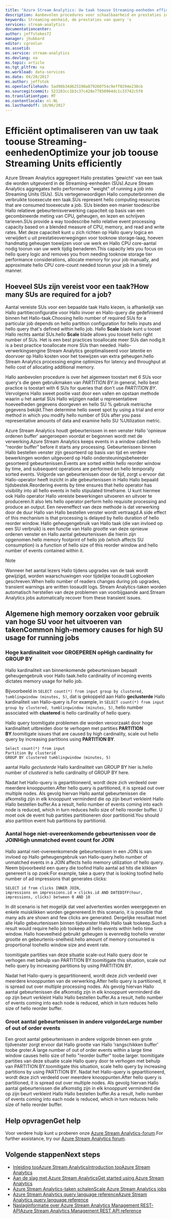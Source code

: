 ```yaml
---
title: "Azure Stream Analytics: Uw taak toouse Streaming-eenheden efficiënt optimaliseren | Microsoft Docs"
description: Aanbevolen procedures voor schaalbaarheid en prestaties in Azure Stream Analytics query.
keywords: Streaming-eenheid, de prestaties van query 's
services: stream-analytics
documentationcenter: 
author: jeffstokes72
manager: jhubbard
editor: cgronlun
ms.assetid: 
ms.service: stream-analytics
ms.devlang: na
ms.topic: article
ms.tgt_pltfrm: na
ms.workload: data-services
ms.date: 04/20/2017
ms.author: jeffstok
ms.openlocfilehash: 5ad98b34d625190a879260f54c9eff0294e230cb
ms.sourcegitcommit: 523283cc1b3c37c428e77850964dc1c33742c5f0
ms.translationtype: MT
ms.contentlocale: nl-NL
ms.lasthandoff: 10/06/2017
---
```

# <a name="optimize-your-job-toouse-streaming-units-efficiently"></a><span data-ttu-id="da77a-104">Efficiënt optimaliseren van uw taak toouse Streaming-eenheden</span><span class="sxs-lookup"><span data-stu-id="da77a-104">Optimize your job toouse Streaming Units efficiently</span></span>

<span data-ttu-id="da77a-105">Azure Stream Analytics aggregeert Hallo prestaties 'gewicht' van een taak die worden uitgevoerd in de Streaming-eenheden (SUs).</span><span class="sxs-lookup"><span data-stu-id="da77a-105">Azure Stream Analytics aggregates hello performance "weight" of running a job into Streaming Units (SUs).</span></span> <span data-ttu-id="da77a-106">SUs vertegenwoordigen Hallo computerbronnen die verbruikte tooexecute een taak.</span><span class="sxs-lookup"><span data-stu-id="da77a-106">SUs represent hello computing resources that are consumed tooexecute a job.</span></span> <span data-ttu-id="da77a-107">SUs bieden een manier toodescribe Hallo relatieve gebeurtenisverwerking capaciteit op basis van een gecombineerde meting van CPU, geheugen, en lezen en schrijven tarieven.</span><span class="sxs-lookup"><span data-stu-id="da77a-107">SUs provide a way toodescribe hello relative event processing capacity based on a blended measure of CPU, memory, and read and write rates.</span></span> <span data-ttu-id="da77a-108">Met deze capaciteit kunt u zich richten op Hallo query logica en verwijdert u uit prestatieoverwegingen voor tooknow storage-laag, hoeven handmatig geheugen toewijzen voor uw werk en Hallo CPU core-aantal nodig toorun van uw werk tijdig benaderen.</span><span class="sxs-lookup"><span data-stu-id="da77a-108">This capacity lets you focus on hello query logic and removes you from needing tooknow storage tier performance considerations, allocate memory for your job manually, and approximate hello CPU core-count needed toorun your job in a timely manner.</span></span>

## <a name="how-many-sus-are-required-for-a-job"></a><span data-ttu-id="da77a-109">Hoeveel SUs zijn vereist voor een taak?</span><span class="sxs-lookup"><span data-stu-id="da77a-109">How many SUs are required for a job?</span></span>

<span data-ttu-id="da77a-110">Aantal vereiste SUs voor een bepaalde taak Hallo kiezen, is afhankelijk van Hallo partitieconfiguratie voor Hallo invoer en Hallo-query die gedefinieerd binnen het Hallo-taak.</span><span class="sxs-lookup"><span data-stu-id="da77a-110">Choosing hello number of required SUs for a particular job depends on hello partition configuration for hello inputs and hello query that's defined within hello job.</span></span> <span data-ttu-id="da77a-111">Hallo **Scale** blade kunt u tooset Hallo rechts aantal SUs.</span><span class="sxs-lookup"><span data-stu-id="da77a-111">hello **Scale** blade allows you tooset hello right number of SUs.</span></span> <span data-ttu-id="da77a-112">Het is een best practices tooallocate meer SUs dan nodig.</span><span class="sxs-lookup"><span data-stu-id="da77a-112">It is a best practice tooallocate more SUs than needed.</span></span> <span data-ttu-id="da77a-113">Hallo-verwerkingsengine Stream Analytics geoptimaliseerd voor latentie en doorvoer op Hallo kosten voor het toewijzen van extra geheugen.</span><span class="sxs-lookup"><span data-stu-id="da77a-113">hello Stream Analytics processing engine optimizes for latency and throughput at hello cost of allocating additional memory.</span></span>

<span data-ttu-id="da77a-114">Hallo aanbevolen procedure is over het algemeen toostart met 6 SUs voor query's die geen gebruikmaken van *PARTITION BY*.</span><span class="sxs-lookup"><span data-stu-id="da77a-114">In general, hello best practice is toostart with 6 SUs for queries that don't use *PARTITION BY*.</span></span> <span data-ttu-id="da77a-115">Vervolgens Hallo sweet positie vast door een vallen en opstaan methode waarin u het aantal SUs Hallo wijzigen nadat u representatieve hoeveelheden gegevens doorgeven en hello SU % gebruik metrische gegevens bekijkt.</span><span class="sxs-lookup"><span data-stu-id="da77a-115">Then determine hello sweet spot by using a trial and error method in which you modify hello number of SUs after you pass representative amounts of data and examine hello SU %Utilization metric.</span></span>

<span data-ttu-id="da77a-116">Azure Stream Analytics houdt gebeurtenissen in een venster Hallo 'opnieuw ordenen buffer' aangeroepen voordat er begonnen wordt met de verwerking.</span><span class="sxs-lookup"><span data-stu-id="da77a-116">Azure Stream Analytics keeps events in a window called hello “reorder buffer” before it starts any processing.</span></span> <span data-ttu-id="da77a-117">Gebeurtenissen binnen Hallo bestellen venster zijn gesorteerd op basis van tijd en verdere bewerkingen worden uitgevoerd op Hallo ondersteuningsbeheerder gesorteerd gebeurtenissen.</span><span class="sxs-lookup"><span data-stu-id="da77a-117">Events are sorted within hello reorder window by time, and subsequent operations are performed on hello temporally sorted events.</span></span> <span data-ttu-id="da77a-118">Volgorde van gebeurtenissen door de tijd, zorgt u ervoor dat Hallo-operator heeft inzicht in alle gebeurtenissen in Hallo Hallo bepaald tijdsbestek.</span><span class="sxs-lookup"><span data-stu-id="da77a-118">Reordering events by time ensures that hello operator has visibility into all hello events in hello stipulated timeframe.</span></span> <span data-ttu-id="da77a-119">U kunt hiermee ook Hallo operator Hallo vereiste bewerkingen uitvoeren en uitvoer te produceren.</span><span class="sxs-lookup"><span data-stu-id="da77a-119">It also lets hello operator perform hello requisite processing and produce an output.</span></span> <span data-ttu-id="da77a-120">Een neveneffect van deze methode is dat verwerking door de duur Hallo van Hallo bestellen venster wordt vertraagd.</span><span class="sxs-lookup"><span data-stu-id="da77a-120">A side effect of this mechanism is that processing is delayed by hello duration of hello reorder window.</span></span> <span data-ttu-id="da77a-121">Hallo geheugengebruik van Hallo taak (die van invloed op een SU verbruik) is een functie van Hallo grootte van deze opnieuw ordenen venster en Hallo aantal gebeurtenissen die hierin zijn opgenomen.</span><span class="sxs-lookup"><span data-stu-id="da77a-121">hello memory footprint of hello job (which affects SU consumption) is a function of hello size of this reorder window and hello number of events contained within it.</span></span>

> [!NOTE]
> <span data-ttu-id="da77a-122">Wanneer het aantal lezers Hallo tijdens upgrades van de taak wordt gewijzigd, worden waarschuwingen voor tijdelijke tooaudit Logboeken geschreven.</span><span class="sxs-lookup"><span data-stu-id="da77a-122">When hello number of readers changes during job upgrades, transient warnings are written tooaudit logs.</span></span> <span data-ttu-id="da77a-123">Stream Analytics-taken worden automatisch herstellen van deze problemen van voorbijgaande aard.</span><span class="sxs-lookup"><span data-stu-id="da77a-123">Stream Analytics jobs automatically recover from these transient issues.</span></span>

## <a name="common-high-memory-causes-for-high-su-usage-for-running-jobs"></a><span data-ttu-id="da77a-124">Algemene high memory oorzaken voor gebruik van hoge SU voor het uitvoeren van taken</span><span class="sxs-lookup"><span data-stu-id="da77a-124">Common high-memory causes for high SU usage for running jobs</span></span>

### <a name="high-cardinality-for-group-by"></a><span data-ttu-id="da77a-125">Hoge kardinaliteit voor GROEPEREN op</span><span class="sxs-lookup"><span data-stu-id="da77a-125">High cardinality for GROUP BY</span></span>

<span data-ttu-id="da77a-126">Hallo kardinaliteit van binnenkomende gebeurtenissen bepaalt geheugengebruik voor Hallo taak.</span><span class="sxs-lookup"><span data-stu-id="da77a-126">hello cardinality of incoming events dictates memory usage for hello job.</span></span>

<span data-ttu-id="da77a-127">Bijvoorbeeld in `SELECT count(*) from input group by clustered, tumblingwindow (minutes, 5)`, dat is gekoppeld aan Hallo **geclusterde** Hallo kardinaliteit van Hallo-query is.</span><span class="sxs-lookup"><span data-stu-id="da77a-127">For example, in `SELECT count(*) from input group by clustered, tumblingwindow (minutes, 5)`, hello number associated with **clustered** is hello cardinality of hello query.</span></span>

<span data-ttu-id="da77a-128">Hallo query toomitigate problemen die worden veroorzaakt door hoge kardinaliteit uitbreiden door te verhogen met partities **PARTITION BY**.</span><span class="sxs-lookup"><span data-stu-id="da77a-128">toomitigate issues that are caused by high cardinality, scale out hello query by increasing partitions using **PARTITION BY**.</span></span>

```
Select count(*) from input
Partition By clusterid
GROUP BY clustered tumblingwindow (minutes, 5)
```

<span data-ttu-id="da77a-129">aantal Hallo *geclusterde* Hallo kardinaliteit van GROUP BY hier is.</span><span class="sxs-lookup"><span data-stu-id="da77a-129">hello number of *clustered* is hello cardinality of GROUP BY here.</span></span>

<span data-ttu-id="da77a-130">Nadat het Hallo-query is gepartitioneerd, wordt deze zich verdeeld over meerdere knooppunten.</span><span class="sxs-lookup"><span data-stu-id="da77a-130">After hello query is partitioned, it is spread out over multiple nodes.</span></span> <span data-ttu-id="da77a-131">Als gevolg hiervan Hallo aantal gebeurtenissen die afkomstig zijn in elk knooppunt verminderd die op zijn beurt verkleint Hallo Hallo bestellen buffer.</span><span class="sxs-lookup"><span data-stu-id="da77a-131">As a result, hello number of events coming into each node is reduced, which in turn reduces hello size of hello reorder buffer.</span></span> <span data-ttu-id="da77a-132">U moet ook de event hub partities partitioneren door partitionid.</span><span class="sxs-lookup"><span data-stu-id="da77a-132">You should also partition event hub partitions by partitionid.</span></span>

### <a name="high-unmatched-event-count-for-join"></a><span data-ttu-id="da77a-133">Aantal hoge niet-overeenkomende gebeurtenissen voor de JOIN</span><span class="sxs-lookup"><span data-stu-id="da77a-133">High unmatched event count for JOIN</span></span>

<span data-ttu-id="da77a-134">Hallo aantal niet-overeenkomende gebeurtenissen in een JOIN is van invloed op Hallo geheugengebruik van Hallo-query.</span><span class="sxs-lookup"><span data-stu-id="da77a-134">hello number of unmatched events in a JOIN affects hello memory utilization of hello query.</span></span> <span data-ttu-id="da77a-135">Neem bijvoorbeeld een query die toofind Hallo aantal ad hits die klikken genereert is op zoek:</span><span class="sxs-lookup"><span data-stu-id="da77a-135">For example, take a query that is looking toofind hello number of ad impressions that generates clicks:</span></span>

```
SELECT id from clicks INNER JOIN,
impressions on impressions.id = clicks.id AND DATEDIFF(hour, impressions, clicks) between 0 AND 10
```

<span data-ttu-id="da77a-136">In dit scenario is het mogelijk dat veel advertenties worden weergegeven en enkele muisklikken worden gegenereerd.</span><span class="sxs-lookup"><span data-stu-id="da77a-136">In this scenario, it is possible that many ads are shown and few clicks are generated.</span></span> <span data-ttu-id="da77a-137">Dergelijke resultaat moet alle Hallo gebeurtenissen binnen tijdvenster Hallo Hallo taak tookeep.</span><span class="sxs-lookup"><span data-stu-id="da77a-137">Such a result would require hello job tookeep all hello events within hello time window.</span></span> <span data-ttu-id="da77a-138">Hallo hoeveelheid gebruikt geheugen is evenredig toohello venster grootte en gebeurtenis-snelheid.</span><span class="sxs-lookup"><span data-stu-id="da77a-138">hello amount of memory consumed is proportional toohello window size and event rate.</span></span> 

<span data-ttu-id="da77a-139">toomitigate partities van deze situatie scale-out Hallo query door te verhogen met behulp van PARTITION BY.</span><span class="sxs-lookup"><span data-stu-id="da77a-139">toomitigate this situation, scale out hello query by increasing partitions by using PARTITION BY.</span></span> 

<span data-ttu-id="da77a-140">Nadat het Hallo-query is gepartitioneerd, wordt deze zich verdeeld over meerdere knooppunten van de verwerking.</span><span class="sxs-lookup"><span data-stu-id="da77a-140">After hello query is partitioned, it is spread out over multiple processing nodes.</span></span> <span data-ttu-id="da77a-141">Als gevolg hiervan Hallo aantal gebeurtenissen die afkomstig zijn in elk knooppunt verminderd die op zijn beurt verkleint Hallo Hallo bestellen buffer.</span><span class="sxs-lookup"><span data-stu-id="da77a-141">As a result, hello number of events coming into each node is reduced, which in turn reduces hello size of hello reorder buffer.</span></span>

### <a name="large-number-of-out-of-order-events"></a><span data-ttu-id="da77a-142">Groot aantal gebeurtenissen in andere volgorde</span><span class="sxs-lookup"><span data-stu-id="da77a-142">Large number of out of order events</span></span> 

<span data-ttu-id="da77a-143">Een groot aantal gebeurtenissen in andere volgorde binnen een grote tijdvenster zorgt ervoor dat Hallo grootte van Hallo 'rangschikken buffer' toobe groter.</span><span class="sxs-lookup"><span data-stu-id="da77a-143">A large number of out of order events within a large time window causes hello size of hello "reorder buffer" toobe larger.</span></span> <span data-ttu-id="da77a-144">toomitigate partities van deze situatie scale Hallo query door te verhogen met behulp van PARTITION BY.</span><span class="sxs-lookup"><span data-stu-id="da77a-144">toomitigate this situation, scale hello query by increasing partitions by using PARTITION BY.</span></span> <span data-ttu-id="da77a-145">Nadat het Hallo-query is gepartitioneerd, wordt deze zich verdeeld over meerdere knooppunten.</span><span class="sxs-lookup"><span data-stu-id="da77a-145">After hello query is partitioned, it is spread out over multiple nodes.</span></span> <span data-ttu-id="da77a-146">Als gevolg hiervan Hallo aantal gebeurtenissen die afkomstig zijn in elk knooppunt verminderd die op zijn beurt verkleint Hallo Hallo bestellen buffer.</span><span class="sxs-lookup"><span data-stu-id="da77a-146">As a result, hello number of events coming into each node is reduced, which in turn reduces hello size of hello reorder buffer.</span></span> 


## <a name="get-help"></a><span data-ttu-id="da77a-147">Help opvragen</span><span class="sxs-lookup"><span data-stu-id="da77a-147">Get help</span></span>
<span data-ttu-id="da77a-148">Voor verdere hulp kunt u proberen onze [Azure Stream Analytics-forum](https://social.msdn.microsoft.com/Forums/en-US/home?forum=AzureStreamAnalytics).</span><span class="sxs-lookup"><span data-stu-id="da77a-148">For further assistance, try our [Azure Stream Analytics forum](https://social.msdn.microsoft.com/Forums/en-US/home?forum=AzureStreamAnalytics).</span></span>

## <a name="next-steps"></a><span data-ttu-id="da77a-149">Volgende stappen</span><span class="sxs-lookup"><span data-stu-id="da77a-149">Next steps</span></span>
* [<span data-ttu-id="da77a-150">Inleiding tooAzure Stream Analytics</span><span class="sxs-lookup"><span data-stu-id="da77a-150">Introduction tooAzure Stream Analytics</span></span>](stream-analytics-introduction.md)
* [<span data-ttu-id="da77a-151">Aan de slag met Azure Stream Analytics</span><span class="sxs-lookup"><span data-stu-id="da77a-151">Get started using Azure Stream Analytics</span></span>](stream-analytics-real-time-fraud-detection.md)
* [<span data-ttu-id="da77a-152">Azure Stream Analytics-taken schalen</span><span class="sxs-lookup"><span data-stu-id="da77a-152">Scale Azure Stream Analytics jobs</span></span>](stream-analytics-scale-jobs.md)
* [<span data-ttu-id="da77a-153">Azure Stream Analytics query language reference</span><span class="sxs-lookup"><span data-stu-id="da77a-153">Azure Stream Analytics query language reference</span></span>](https://msdn.microsoft.com/library/azure/dn834998.aspx)
* [<span data-ttu-id="da77a-154">Naslaginformatie over Azure Stream Analytics Management REST-API</span><span class="sxs-lookup"><span data-stu-id="da77a-154">Azure Stream Analytics Management REST API reference</span></span>](https://msdn.microsoft.com/library/azure/dn835031.aspx)

